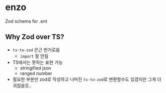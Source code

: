 # enzo
Zod schema for .ent

## Why Zod over TS?
- `ts-to-zod` 은근 번거로움
    - `import` 잘 안됨
- TS에서는 못하는 표현 가능
    - stringified json
    - ranged number
- 필요한 부분만 zod로 작성하고 나머진 `ts-to-zod`로 변환할수도 있겠지만 그게 더 귀찮을듯..
